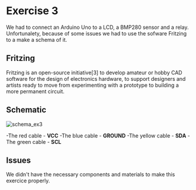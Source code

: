 # Exercise 3

We had to connect an Arduino Uno to a LCD, a BMP280 sensor and a relay.
Unfortunalety, because of some issues we had to use the sofware Fritzing to a make a schema of it.

## Fritzing

Fritzing is an open-source initiative[3] to develop amateur or hobby CAD software for the design 
of electronics hardware, to support designers and artists ready to move from experimenting with a prototype to building a more permanent circuit.

## Schematic

![schema_ex3](photo1.png)

-The red cable - **VCC**
-The blue cable - **GROUND**
-The yellow cable - **SDA**
-The green cable - **SCL**


## Issues

We didn't have the necessary components and materials to make this exercice properly.
